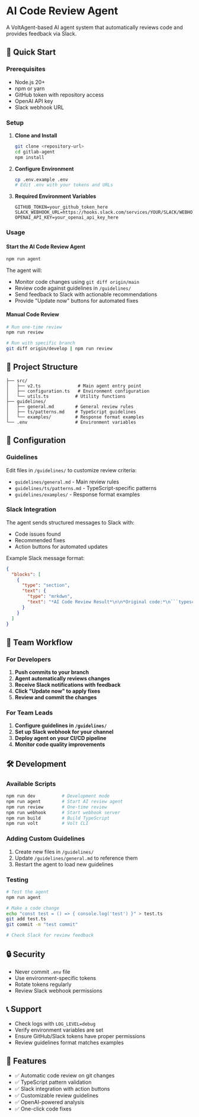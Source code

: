 # AI Code Review Agent

A VoltAgent-based AI agent system that automatically reviews code and provides feedback via Slack.

## 🚀 Quick Start

### Prerequisites

- Node.js 20+
- npm or yarn
- GitHub token with repository access
- OpenAI API key
- Slack webhook URL

### Setup

1. **Clone and Install**
   ```bash
   git clone <repository-url>
   cd gitlab-agent
   npm install
   ```

2. **Configure Environment**
   ```bash
   cp .env.example .env
   # Edit .env with your tokens and URLs
   ```

3. **Required Environment Variables**
   ```env
   GITHUB_TOKEN=your_github_token_here
   SLACK_WEBHOOK_URL=https://hooks.slack.com/services/YOUR/SLACK/WEBHOOK
   OPENAI_API_KEY=your_openai_api_key_here
   ```

### Usage

#### Start the AI Code Review Agent
```bash
npm run agent
```

The agent will:
- Monitor code changes using `git diff origin/main`
- Review code against guidelines in `/guidelines/`
- Send feedback to Slack with actionable recommendations
- Provide "Update now" buttons for automated fixes

#### Manual Code Review
```bash
# Run one-time review
npm run review

# Run with specific branch
git diff origin/develop | npm run review
```

## 📁 Project Structure

```
├── src/
│   ├── v2.ts              # Main agent entry point
│   ├── configuration.ts   # Environment configuration
│   └── utils.ts          # Utility functions
├── guidelines/
│   ├── general.md        # General review rules
│   ├── ts/patterns.md    # TypeScript guidelines
│   └── examples/         # Response format examples
└── .env                  # Environment variables
```

## 🔧 Configuration

### Guidelines
Edit files in `/guidelines/` to customize review criteria:
- `guidelines/general.md` - Main review rules
- `guidelines/ts/patterns.md` - TypeScript-specific patterns
- `guidelines/examples/` - Response format examples

### Slack Integration
The agent sends structured messages to Slack with:
- Code issues found
- Recommended fixes
- Action buttons for automated updates

Example Slack message format:
```json
{
  "blocks": [
    {
      "type": "section",
      "text": {
        "type": "mrkdwn", 
        "text": "*AI Code Review Result*\n\n*Original code:*\n```typescript\nconst badCode = () => { console.log('test') }\n```\n\n*Recommendation:*\n```typescript\nconst goodCode = (): void => {\n  console.log('Test');\n};\n```"
      }
    }
  ]
}
```

## 🚀 Team Workflow

### For Developers

1. **Push commits to your branch**
2. **Agent automatically reviews changes**
3. **Receive Slack notifications with feedback**
4. **Click "Update now" to apply fixes**
5. **Review and commit the changes**

### For Team Leads

1. **Configure guidelines in `/guidelines/`**
2. **Set up Slack webhook for your channel**
3. **Deploy agent on your CI/CD pipeline**
4. **Monitor code quality improvements**

## 🛠️ Development

### Available Scripts

```bash
npm run dev          # Development mode
npm run agent        # Start AI review agent
npm run review       # One-time review
npm run webhook      # Start webhook server
npm run build        # Build TypeScript
npm run volt         # Volt CLI
```

### Adding Custom Guidelines

1. Create new files in `/guidelines/`
2. Update `/guidelines/general.md` to reference them
3. Restart the agent to load new guidelines

### Testing

```bash
# Test the agent
npm run agent

# Make a code change
echo "const test = () => { console.log('test') }" > test.ts
git add test.ts
git commit -m "test commit"

# Check Slack for review feedback
```

## 🔒 Security

- Never commit `.env` file
- Use environment-specific tokens
- Rotate tokens regularly
- Review Slack webhook permissions

## 📞 Support

- Check logs with `LOG_LEVEL=debug`
- Verify environment variables are set
- Ensure GitHub/Slack tokens have proper permissions
- Review guidelines format matches examples

## 🎯 Features

- ✅ Automatic code review on git changes
- ✅ TypeScript pattern validation
- ✅ Slack integration with action buttons
- ✅ Customizable review guidelines
- ✅ OpenAI-powered analysis
- ✅ One-click code fixes